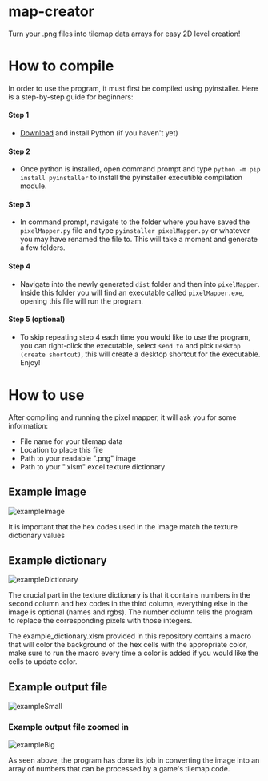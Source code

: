 # map-creator
Turn your .png files into tilemap data arrays for easy 2D level creation!

# How to compile
In order to use the program, it must first be compiled using pyinstaller. Here is a step-by-step guide for beginners:
#### Step 1
 - [Download](https://www.python.org/downloads/) and install Python (if you haven't yet)
#### Step 2
 - Once python is installed, open command prompt and type ```python -m pip install pyinstaller``` to install the pyinstaller executible compilation module.
#### Step 3
 - In command prompt, navigate to the folder where you have saved the ```pixelMapper.py``` file and type ```pyinstaller pixelMapper.py``` or whatever you may have renamed the file to. This will take a moment and generate a few folders.
#### Step 4
 - Navigate into the newly generated ```dist``` folder and then into ```pixelMapper```. Inside this folder you will find an executable called ```pixelMapper.exe```, opening this file will run the program.
#### Step 5 (optional)
 - To skip repeating step 4 each time you would like to use the program, you can right-click the executable, select ```send to``` and pick ```Desktop (create shortcut)```, this will create a desktop shortcut for the executable. Enjoy!

# How to use
After compiling and running the pixel mapper, it will ask you for some information:
- File name for your tilemap data
- Location to place this file
- Path to your readable ".png" image
- Path to your ".xlsm" excel texture dictionary

## Example image
![exampleImage](https://user-images.githubusercontent.com/5933654/58112556-736cdc80-7bfc-11e9-8af4-5f3211076717.png)

It is important that the hex codes used in the image match the texture dictionary values

## Example dictionary
![exampleDictionary](https://user-images.githubusercontent.com/5933654/58112555-736cdc80-7bfc-11e9-842d-909c40c64fd2.png)

The crucial part in the texture dictionary is that it contains numbers in the second column and hex codes in the third column, everything else in the image is optional (names and rgbs). The number column tells the program to replace the corresponding pixels with those integers. 

The example_dictionary.xlsm provided in this repository contains a macro that will color the background of the hex cells with the appropriate color, make sure to run the macro every time a color is added if you would like the cells to update color.

## Example output file
![exampleSmall](https://user-images.githubusercontent.com/5933654/58112557-736cdc80-7bfc-11e9-9225-4daacf5f23b6.png)

### Example output file zoomed in
![exampleBig](https://user-images.githubusercontent.com/5933654/58112554-736cdc80-7bfc-11e9-8c1f-b3f02b3772f5.png)

As seen above, the program has done its job in converting the image into an array of numbers that can be processed by a game's tilemap code. 
